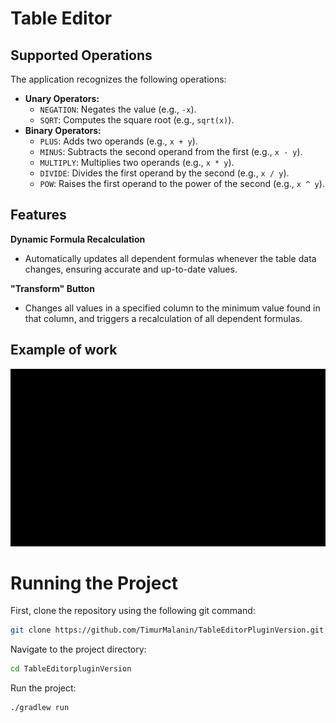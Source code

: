 # Table Editor

## Supported Operations

The application recognizes the following operations:
- **Unary Operators:**
    - `NEGATION`: Negates the value (e.g., `-x`).
    - `SQRT`: Computes the square root (e.g., `sqrt(x)`).
- **Binary Operators:**
    - `PLUS`: Adds two operands (e.g., `x + y`).
    - `MINUS`: Subtracts the second operand from the first (e.g., `x - y`).
    - `MULTIPLY`: Multiplies two operands (e.g., `x * y`).
    - `DIVIDE`: Divides the first operand by the second (e.g., `x / y`).
    - `POW`: Raises the first operand to the power of the second (e.g., `x ^ y`).

## Features
**Dynamic Formula Recalculation**
- Automatically updates all dependent formulas whenever the table data changes, ensuring accurate and up-to-date values.

**"Transform" Button**
- Changes all values in a specified column to the minimum value found in that column, and triggers a recalculation of all dependent formulas.

## Example of work

![Example of work GIF](media/exampleOfWork.gif)


# Running the Project

First, clone the repository using the following git command:

```bash
git clone https://github.com/TimurMalanin/TableEditorPluginVersion.git
```

Navigate to the project directory:

```bash
cd TableEditorpluginVersion
```

Run the project:

```bash
./gradlew run
```